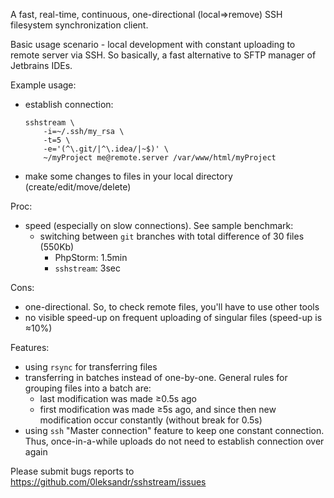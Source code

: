 A fast, real-time, continuous, one-directional (local⇒remove) SSH filesystem synchronization client.

Basic usage scenario - local development with constant uploading to remote server via SSH. So basically, a fast alternative to SFTP manager of Jetbrains IDEs.

Example usage:

- establish connection:
  ```shell script
  sshstream \
      -i=~/.ssh/my_rsa \
      -t=5 \
      -e='(^\.git/|^\.idea/|~$)' \
      ~/myProject me@remote.server /var/www/html/myProject
  ```
- make some changes to files in your local directory (create/edit/move/delete)

Proc:
- speed (especially on slow connections). See sample benchmark:
  - switching between `git` branches with total difference of 30 files (550Kb)
    - PhpStorm: 1.5min
    - `sshstream`: 3sec

Cons:
- one-directional. So, to check remote files, you'll have to use other tools
- no visible speed-up on frequent uploading of singular files (speed-up is ≈10%)

Features:
- using `rsync` for transferring files
- transferring in batches instead of one-by-one. General rules for grouping files into a batch are:
  - last modification was made ≥0.5s ago
  - first modification was made ≥5s ago, and since then new modification occur constantly (without break for 0.5s)
- using `ssh` "Master connection" feature to keep one constant connection. Thus, once-in-a-while uploads do not need to establish connection over again

Please submit bugs reports to https://github.com/0leksandr/sshstream/issues
